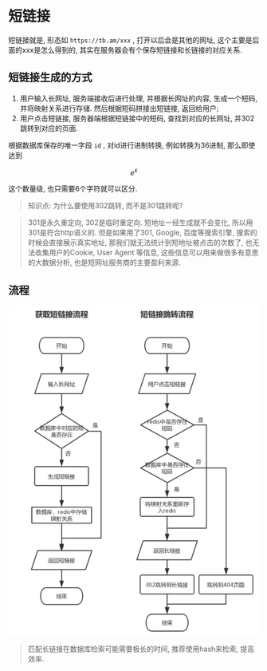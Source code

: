 <!--
Created: Mon Aug 26 2019 15:21:17 GMT+0800 (China Standard Time)
Modified: Mon Aug 26 2019 15:21:17 GMT+0800 (China Standard Time)
-->
# 短链接

短链接就是, 形态如 `https://tb.am/xxx` , 打开以后会是其他的网址, 这个主要是后面的xxx是怎么得到的, 其实在服务器会有个保存短链接和长链接的对应关系. 

## 短链接生成的方式

1. 用户输入长网址, 服务端接收后进行处理, 并根据长网址的内容, 生成一个短码, 并将映射关系进行存储. 然后根据短码拼接出短链接, 返回给用户; 
2. 用户点击短链接, 服务器端根据短链接中的短码, 查找到对应的长网址, 并302跳转到对应的页面.

根据数据库保存的唯一字段 `id` , 对id进行进制转换, 例如转换为36进制, 那么即使达到

$$ e^{x} $$

这个数量级, 也只需要6个字符就可以区分. 

> 知识点: 为什么要使用302跳转, 而不是301跳转呢?

> 301是永久重定向, 302是临时重定向. 短地址一经生成就不会变化, 所以用301是符合http语义的. 但是如果用了301, Google, 百度等搜索引擎, 搜索的时候会直接展示真实地址, 那我们就无法统计到短地址被点击的次数了, 也无法收集用户的Cookie, User Agent 等信息, 这些信息可以用来做很多有意思的大数据分析, 也是短网址服务商的主要盈利来源.

## 流程

![img](../img/20190121001.png)

> 匹配长链接在数据库检索可能需要极长的时间, 推荐使用hash来检索, 提高效率. 

